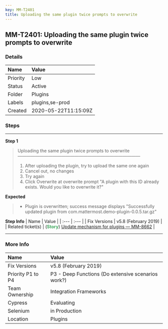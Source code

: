 ```yaml
---
key: MM-T2401
title: Uploading the same plugin twice prompts to overwrite
---
```


## MM-T2401: Uploading the same plugin twice prompts to overwrite

### Details

| Name     | Value                |
| :------- | :------------------- |
| Priority | Low                  |
| Status   | Active               |
| Folder   | Plugins              |
| Labels   | plugins,se-prod      |
| Created  | 2020-05-22T11:15:09Z |

### Steps

<hr/>

**Step 1**

> <article>Uploading the same plugin twice prompts to overwrite<br>————————————————————————————<ol><li>After uploading the plugin, try to upload the same one again</li><li> Cancel out, no changes</li><li> Try again</li><li>Click Overwrite at overwrite prompt "A plugin with this ID already exists. Would you like to overwrite it?"</li></ol></article>

**Expected**

> <article><ul><li>Plugin is overwritten; success message displays "Successfully updated plugin from com.mattermost.demo-plugin-0.0.5.tar.gz"</li></ul></article>

**Step Info**
| Name | Value |
| :--- | :--- |
| Fix Versions | v5.8 (February 2019) |
| Related ticket(s) | (<strong><span style="color: rgb(65, 168, 95);">Story</span></strong>) <a href="https://mattermost.atlassian.net/browse/MM-8662">Update mechanism for plugins — MM-8662</a> |

<hr/>

### More Info

| Name              | Value                                              |
| :---------------- | :------------------------------------------------- |
| Fix Versions      | v5.8 (February 2019)                               |
| Priority P1 to P4 | P3 - Deep Functions (Do extensive scenarios work?) |
| Team Ownership    | Integration Frameworks                             |
| Cypress           | Evaluating                                         |
| Selenium          | in Production                                      |
| Location          | Plugins                                            |

